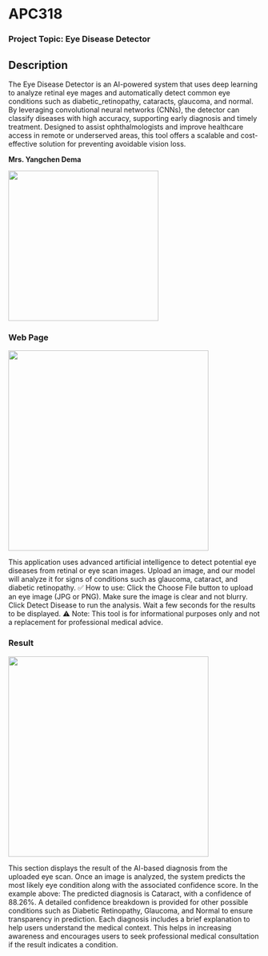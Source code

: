 # APC318

### Project Topic: Eye Disease Detector


## Description

The Eye Disease Detector is an AI-powered system that uses deep learning to analyze retinal eye
mages and automatically detect common eye conditions such as diabetic_retinopathy, 
cataracts, glaucoma, and normal. By leveraging convolutional neural networks (CNNs),
the detector can classify diseases with high accuracy, supporting early diagnosis and 
timely treatment. Designed to assist ophthalmologists and improve healthcare access in 
remote or underserved areas, this tool offers a scalable and cost-effective 
solution for preventing avoidable vision loss.


**Mrs. Yangchen Dema**  

<img src="https://github.com/user-attachments/assets/ff4bbffa-3126-43d7-a27b-8c3a6ceaea0c" width="300"/>

### Web Page
<img src="https://github.com/user-attachments/assets/6b276e6d-46b8-4209-9698-b947d5a2cf76" width="400"/>

This application uses advanced artificial intelligence to detect potential eye diseases from retinal or eye scan images. Upload an image, and our model will analyze it for signs of conditions such as glaucoma, cataract, and diabetic retinopathy.
✅ How to use:
Click the Choose File button to upload an eye image (JPG or PNG).
Make sure the image is clear and not blurry.
Click Detect Disease to run the analysis.
Wait a few seconds for the results to be displayed.
⚠️ Note: This tool is for informational purposes only and not a replacement for professional medical advice.

### Result 

<img src="https://github.com/user-attachments/assets/a39be9de-b61c-42dc-abe1-5b23a21d8cb1" width="400" />

This section displays the result of the AI-based diagnosis from the uploaded eye scan. Once an image is analyzed, the system predicts the most likely eye condition along with the associated confidence score.
In the example above:
The predicted diagnosis is Cataract, with a confidence of 88.26%.
A detailed confidence breakdown is provided for other possible conditions such as Diabetic Retinopathy, Glaucoma, and Normal to ensure transparency in prediction.
Each diagnosis includes a brief explanation to help users understand the medical context. This helps in increasing awareness and encourages users to seek professional medical consultation if the result indicates a condition.

